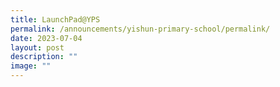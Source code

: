 ```yaml
---
title: LaunchPad@YPS
permalink: /announcements/yishun-primary-school/permalink/
date: 2023-07-04
layout: post
description: ""
image: ""
---
```

